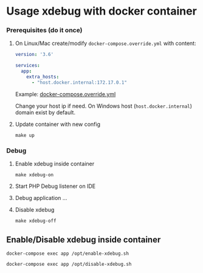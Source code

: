 # Usage xdebug with docker container

### Prerequisites (do it once)

1. On Linux/Mac create/modify `docker-compose.override.yml` with content:
    ```yaml
    version: '3.6'
    
    services:
      app:
        extra_hosts:
          - "host.docker.internal:172.17.0.1"
    ```

    Example: [docker-compose.override.yml](docker-compose.override.yml)

    Change your host ip if need.
    On Windows host (`host.docker.internal`) domain exist by default.

2. Update container with new config
    ```shell script
    make up
    ```

### Debug   

1. Enable xdebug inside container
    ```shell script
    make xdebug-on
    ```
2. Start PHP Debug listener on IDE

3. Debug application ...

4. Disable xdebug
    ```shell script
    make xdebug-off
    ```

## Enable/Disable xdebug inside container

```shell script
docker-compose exec app /opt/enable-xdebug.sh
```

```shell script
docker-compose exec app /opt/disable-xdebug.sh
```
